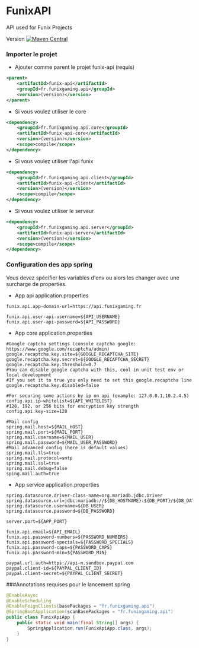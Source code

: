 # FunixAPI
API used for Funix Projects

Version [![Maven Central](https://img.shields.io/maven-central/v/fr.funixgaming.api/funix-api.svg)](https://search.maven.org/artifact/fr.funixgaming.api/funix-api)

### Importer le projet
- Ajouter comme parent le projet funix-api (requis)
```xml
<parent>
    <artifactId>funix-api</artifactId>
    <groupId>fr.funixgaming.api</groupId>
    <version>(version)</version>
</parent>
```

- Si vous voulez utiliser le core
```xml
<dependency>
    <groupId>fr.funixgaming.api.core</groupId>
    <artifactId>funix-api-core</artifactId>
    <version>(version)</version>
    <scope>compile</scope>
</dependency>
```

- Si vous voulez utiliser l'api funix
```xml
<dependency>
    <groupId>fr.funixgaming.api.client</groupId>
    <artifactId>funix-api-client</artifactId>
    <version>(version)</version>
    <scope>compile</scope>
</dependency>
```

- Si vous voulez utiliser le serveur
```xml
<dependency>
    <groupId>fr.funixgaming.api.server</groupId>
    <artifactId>funix-api-server</artifactId>
    <version>(version)</version>
    <scope>compile</scope>
</dependency>
```

### Configuration des app spring

Vous devez spécifier les variables d'env ou alors les changer avec une surcharge de properties.

- App api application.properties
````properties
funix.api.app-domain-url=https://api.funixgaming.fr

funix.api.user-api-username=${API_USERNAME}
funix.api.user-api-password=${API_PASSWORD}
````

- App core application.properties
````properties
#Google captcha settings (console captcha google: https://www.google.com/recaptcha/admin)
google.recaptcha.key.site=${GOOGLE_RECAPTCHA_SITE}
google.recaptcha.key.secret=${GOOGLE_RECAPTCHA_SECRET}
google.recaptcha.key.threshold=0.7
#You can disable google captcha with this, cool in unit test env or local development
#If you set it to true you only need to set this google.recaptcha line
google.recaptcha.key.disabled=false

#For securing some actions by ip on api (example: 127.0.0.1,10.2.4.5)
config.api.ip-whitelist=${API_WHITELIST}
#128, 192, or 256 bits for encryption key strength
config.api.key-size=128

#Mail config
spring.mail.host=${MAIL_HOST}
spring.mail.port=${MAIL_PORT}
spring.mail.username=${MAIL_USER}
spring.mail.password=${MAIL_USER_PASSWORD}
#Mail advanced config (here is default values)
spring.mail.tls=true
spring.mail.protocol=smtp
spring.mail.ssl=true
spring.mail.debug=false
sping.mail.auth=true
````

- App service application.properties
````properties
spring.datasource.driver-class-name=org.mariadb.jdbc.Driver
spring.datasource.url=jdbc:mariadb://${DB_HOSTNAME}:${DB_PORT}/${DB_DATABASE}
spring.datasource.username=${DB_USER}
spring.datasource.password=${DB_PASSWORD}

server.port=${APP_PORT}

funix.api.email=${API_EMAIL}
funix.api.password-numbers=${PASSWORD_NUMBERS}
funix.api.password-specials=${PASSWORD_SPECIALS}
funix.api.password-caps=${PASSWORD_CAPS}
funix.api.password-min=${PASSWORD_MIN}

paypal.url.auth=https://api-m.sandbox.paypal.com
paypal.client-id=${PAYPAL_CLIENT_ID}
paypal.client-secret=${PAYPAL_CLIENT_SECRET}
````

###Annotations requises pour le lancement spring
````java
@EnableAsync
@EnableScheduling
@EnableFeignClients(basePackages = "fr.funixgaming.api")
@SpringBootApplication(scanBasePackages = "fr.funixgaming.api")
public class FunixApiApp {
    public static void main(final String[] args) {
        SpringApplication.run(FunixApiApp.class, args);
    }
}
````